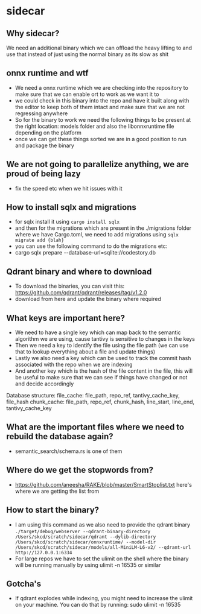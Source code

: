 # sidecar

## Why sidecar?

We need an additional binary which we can offload the heavy lifting to and use that instead of just using the normal binary as its slow as shit


## onnx runtime and wtf
- We need a onnx runtime which we are checking into the repository to make sure that we can enable ort
 to work as we want it to
- we could check in this binary into the repo and have it built along with the editor to keep both of them intact and make sure that we are not regressing anywhere
- So for the binary to work we need the following things to be present at the
 right location: models folder and also the libonnxruntime file depending on the platform
- once we can get these things sorted we are in a good position to run and package
the binary 

## We are not going to parallelize anything, we are proud of being lazy
- fix the speed etc when we hit issues with it

## How to install sqlx and migrations
- for sqlx install it using `cargo install sqlx`
- and then for the migrations which are present in the ./migrations folder where we have Cargo.toml, we need to add migrations using `sqlx migrate add {blah}`
- you can use the following command to do the migrations etc:
- cargo sqlx prepare --database-url=sqlite://codestory.db

## Qdrant binary and where to download
- To download the binaries, you can visit this: https://github.com/qdrant/qdrant/releases/tag/v1.2.0
- download from here and update the binary where required


## What keys are important here?
- We need to have a single key which can map back to the semantic algorithm we are using, cause tantivy is sensitive to changes
 in the keys
- Then we need a key to identify the file using the file path (we can use that to lookup everything about a file and update things)
- Lastly we also need a key which can be used to track the commit hash associated with the repo when we are indexing
- And another key which is the hash of the file content in the file, this will be useful to make sure that we can see if things have changed or not and decide accordingly

Database structure:
file_cache: file_path, repo_ref, tantivy_cache_key, file_hash
chunk_cache: file_path, repo_ref, chunk_hash, line_start, line_end, tantivy_cache_key


## What are the important files where we need to rebuild the database again?
- semantic_search/schema.rs is one of them

## Where do we get the stopwords from?
- https://github.com/aneesha/RAKE/blob/master/SmartStoplist.txt here's where we are getting the list from

## How to start the binary?
- I am using this command as we also need to provide the qdrant binary
`./target/debug/webserver --qdrant-binary-directory /Users/skcd/scratch/sidecar/qdrant --dylib-directory /Users/skcd/scratch/sidecar/onnxruntime/ --model-dir /Users/skcd/scratch/sidecar/models/all-MiniLM-L6-v2/ --qdrant-url http://127.0.0.1:6334`
- For large repos we have to set the ulimit on the shell where the binary will be running manually by using ulimit -n 16535 or similar

## Gotcha's
- If qdrant explodes while indexing, you might need to increase the ulimit on your machine. You can do that by running: sudo ulimit -n 16535
